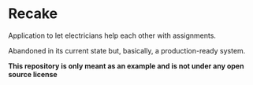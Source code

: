 # Recake

Application to let electricians help each other with assignments.

Abandoned in its current state but, basically, a production-ready system.

**This repository is only meant as an example and is not under any open source license** 
